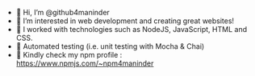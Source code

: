 - 👋 Hi, I’m @github4maninder
- 👀 I’m interested in web development and creating great websites!
- 🌱 I worked with technologies such as NodeJS, JavaScript, HTML and CSS.
- 🎯 Automated testing (i.e. unit testing with Mocha & Chai)
- 🧩 Kindly check my npm profile : https://www.npmjs.com/~npm4maninder

<!---
github4maninder/github4maninder is a ✨ special ✨ repository because its `README.md` (this file) appears on your GitHub profile.
You can click the Preview link to take a look at your changes.
--->
